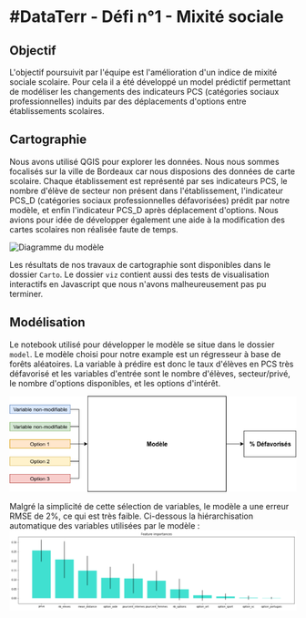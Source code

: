 # #DataTerr - Défi n°1 - Mixité sociale

## Objectif
L'objectif poursuivit par l'équipe est l'amélioration d'un indice de mixité sociale scolaire. Pour cela il a été développé un model prédictif permettant de modéliser les changements des indicateurs PCS (catégories sociaux professionnelles) induits par des déplacements d'options entre établissements scolaires.

## Cartographie
Nous avons utilisé QGIS pour explorer les données. Nous nous sommes focalisés sur la ville de Bordeaux car nous disposions des données de carte scolaire. Chaque établissement est représenté par ses indicateurs PCS, le nombre d'élève de secteur non présent dans l'établissement, l'indicateur PCS_D (catégories sociaux professionnelles défavorisées) prédit par notre modèle, et enfin l'indicateur PCS_D après déplacement d'options. Nous avions pour idée de développer également une aide à la modification des cartes scolaires non réalisée faute de temps.

![Diagramme du modèle](./docs/Diagramme_Publics_Prives.png)

Les résultats de nos travaux de cartographie sont disponibles dans le dossier `Carto`. Le dossier `viz` contient aussi des tests de visualisation interactifs en Javascript que nous n'avons malheureusement pas pu terminer.

## Modélisation
Le notebook utilisé pour développer le modèle se situe dans le dossier `model`. Le modèle choisi pour notre example est un régresseur à base de forêts aléatoires. La variable à prédire est donc le taux d'élèves en PCS très défavorisé et les variables d'entrée sont le nombre d'élèves, secteur/privé, le nombre d'options disponibles, et les options d'intérêt.

![Diagramme du modèle](./docs/model-diag.png)

Malgré la simplicité de cette sélection de variables, le modèle a une erreur RMSE de 2%, ce qui est très faible.
Ci-dessous la hiérarchisation automatique des variables utilisées par le modèle :
![Variables retenues pour la modélisation](./docs/model-vars.png)
